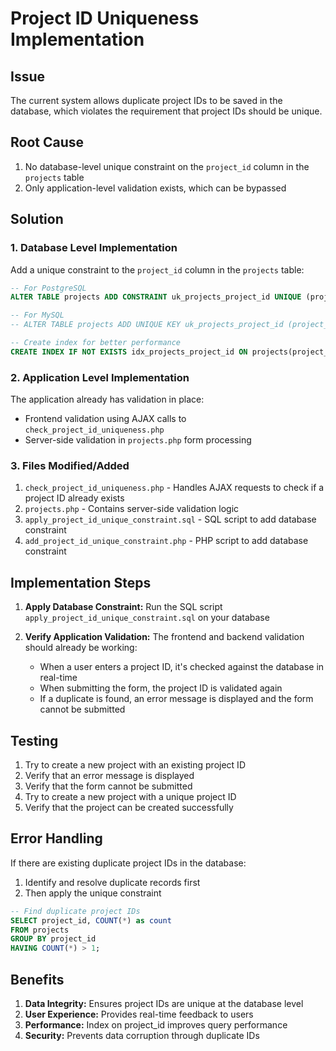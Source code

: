 # Project ID Uniqueness Implementation

## Issue
The current system allows duplicate project IDs to be saved in the database, which violates the requirement that project IDs should be unique.

## Root Cause
1. No database-level unique constraint on the `project_id` column in the `projects` table
2. Only application-level validation exists, which can be bypassed

## Solution

### 1. Database Level Implementation

Add a unique constraint to the `project_id` column in the `projects` table:

```sql
-- For PostgreSQL
ALTER TABLE projects ADD CONSTRAINT uk_projects_project_id UNIQUE (project_id);

-- For MySQL
-- ALTER TABLE projects ADD UNIQUE KEY uk_projects_project_id (project_id);

-- Create index for better performance
CREATE INDEX IF NOT EXISTS idx_projects_project_id ON projects(project_id);
```

### 2. Application Level Implementation

The application already has validation in place:
- Frontend validation using AJAX calls to `check_project_id_uniqueness.php`
- Server-side validation in `projects.php` form processing

### 3. Files Modified/Added

1. `check_project_id_uniqueness.php` - Handles AJAX requests to check if a project ID already exists
2. `projects.php` - Contains server-side validation logic
3. `apply_project_id_unique_constraint.sql` - SQL script to add database constraint
4. `add_project_id_unique_constraint.php` - PHP script to add database constraint

## Implementation Steps

1. **Apply Database Constraint:**
   Run the SQL script `apply_project_id_unique_constraint.sql` on your database

2. **Verify Application Validation:**
   The frontend and backend validation should already be working:
   - When a user enters a project ID, it's checked against the database in real-time
   - When submitting the form, the project ID is validated again
   - If a duplicate is found, an error message is displayed and the form cannot be submitted

## Testing

1. Try to create a new project with an existing project ID
2. Verify that an error message is displayed
3. Verify that the form cannot be submitted
4. Try to create a new project with a unique project ID
5. Verify that the project can be created successfully

## Error Handling

If there are existing duplicate project IDs in the database:
1. Identify and resolve duplicate records first
2. Then apply the unique constraint

```sql
-- Find duplicate project IDs
SELECT project_id, COUNT(*) as count 
FROM projects 
GROUP BY project_id 
HAVING COUNT(*) > 1;
```

## Benefits

1. **Data Integrity:** Ensures project IDs are unique at the database level
2. **User Experience:** Provides real-time feedback to users
3. **Performance:** Index on project_id improves query performance
4. **Security:** Prevents data corruption through duplicate IDs